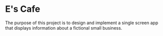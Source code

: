 # E's Cafe

The purpose of this project is to design and implement a single screen app that displays information about a fictional small business.
